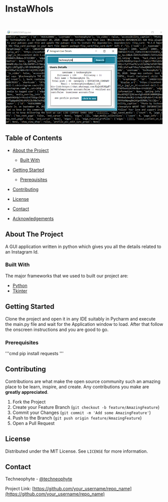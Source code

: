 # InstaWhoIs


<!-- PROJECT LOGO -->
<br />
<p align="center">
  <a href="https://github.com/othneildrew/Best-README-Template">
    <img src="demo.png" alt="Logo" width="500" height="300">
  </a>


<!-- TABLE OF CONTENTS -->
## Table of Contents

* [About the Project](#about-the-project)
  * [Built With](#built-with)
* [Getting Started](#getting-started)
  * [Prerequisites](#prerequisites)

* [Contributing](#contributing)
* [License](#license)
* [Contact](#contact)
* [Acknowledgements](#acknowledgements)



<!-- ABOUT THE PROJECT -->
## About The Project

A GUI application written in python which gives you all the details related to an Instagram Id.

### Built With
The major frameworks that we used to built our project are:
* [Python](https://python.com)
* [Tkinter](https://docs.python.org/3/library/tkinter.html)



<!-- GETTING STARTED -->
## Getting Started

Clone the project and open it in any IDE suitably in Pycharm and execute the main.py file and wait for the Application window to load.
After that follow the onscreen instructions and you are good to go.

### Prerequisites

'''cmd
pip install requests
'''


<!-- CONTRIBUTING -->
## Contributing

Contributions are what make the open source community such an amazing place to be learn, inspire, and create. Any contributions you make are **greatly appreciated**.

1. Fork the Project
2. Create your Feature Branch (`git checkout -b feature/AmazingFeature`)
3. Commit your Changes (`git commit -m 'Add some AmazingFeature'`)
4. Push to the Branch (`git push origin feature/AmazingFeature`)
5. Open a Pull Request



<!-- LICENSE -->
## License

Distributed under the MIT License. See `LICENSE` for more information.



<!-- CONTACT -->
## Contact

Techneophyte - [@techneophyte](https://www.instagram.com/techneophyte/?hl=en) 

Project Link: [https://github.com/your_username/repo_name](https://github.com/your_username/repo_name)


